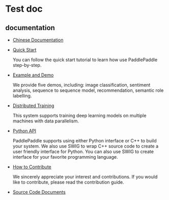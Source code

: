 # Test doc

## documentation
- [Chinese Documentation](http://paddlepaddle.org/doc_cn/)
   
- [Quick Start](http://paddlepaddle.org/doc/demo/quick_start/)

   You can follow the quick start tutorial to learn how use PaddlePaddle
   step-by-step.

- [Example and Demo](http://paddlepaddle.org/doc/demo/)

   We provide five demos, including: image classification, sentiment analysis,
   sequence to sequence model, recommendation, semantic role labelling.

- [Distributed Training](http://paddlepaddle.org/doc/cluster)

  This system supports training deep learning models on multiple machines
  with data parallelism.

- [Python API](http://paddlepaddle.org/doc/ui/)

   PaddlePaddle supports using either Python interface or C++ to build your
   system. We also use SWIG to wrap C++ source code to create a user friendly
   interface for Python. You can also use SWIG to create interface for your
   favorite programming language.

- [How to Contribute](http://paddlepaddle.org/doc/build/contribute_to_paddle.html)

   We sincerely appreciate your interest and contributions. If you would like to
   contribute, please read the contribution guide.

- [Source Code Documents](http://paddlepaddle.org/doc/source/)

